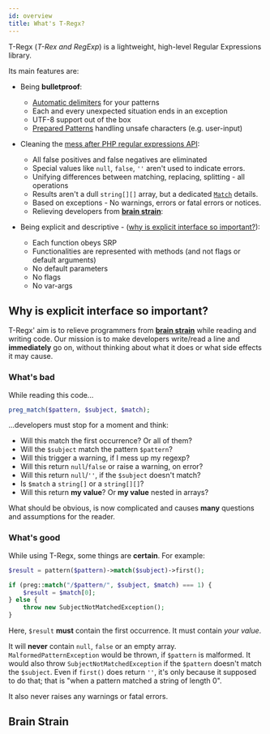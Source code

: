 ```yaml
---
id: overview
title: What's T-Regx?
---
```


T-Regx (*T-Rex and RegExp*) is a lightweight, high-level Regular Expressions library. 

Its main features are:
 - Being **bulletproof**:
   - [Automatic delimiters](delimiters.md) for your patterns
   - Each and every unexpected situation ends in an exception
   - UTF-8 support out of the box
   - [Prepared Patterns](prepared-patterns.md) handling unsafe characters (e.g. user-input)

 - Cleaning the [mess after PHP regular expressions API](whats-the-point.md):
   - All false positives and false negatives are eliminated
   - Special values like `null`, `false`, `''` aren't used to indicate errors.
   - Unifying differences between matching, replacing, splitting - all operations
   - Results aren't a dull `string[][]` array, but a dedicated [`Match`](match-details.md) details.
   - Based on exceptions - No warnings, errors or fatal errors or notices.
   - Relieving developers from [**brain strain**](#brain-strain):

 - Being explicit and descriptive - ([why is explicit interface so important?](#why-is-explicit-interface-so-important)):
   - Each function obeys SRP
   - Functionalities are represented with methods (and not flags or default arguments)
   - No default parameters
   - No flags
   - No var-args

## Why is explicit interface so important?

T-Regx' aim is to relieve programmers from [**brain strain**](overview.md#brain-strain) while reading and writing code. 
Our mission is to make developers write/read a line and **immediately** go on, without thinking about what it does or 
what side effects it may cause.

### What's bad

While reading this code...

```php
preg_match($pattern, $subject, $match);
```

...developers must stop for a moment and think:
 - Will this match the first occurrence? Or all of them?
 - Will the `$subject` match the pattern `$pattern`?
 - Will this trigger a warning, if I mess up my regexp?
 - Will this return `null`/`false` or raise a warning, on error?
 - Will this return `null`/`''`, if the `$subject` doesn't match?
 - Is `$match` a `string[]` or a `string[][]`?
 - Will this return **my value**? Or **my value** nested in arrays?

What should be obvious, is now complicated and causes **many** questions and assumptions for the reader.

### What's good

While using T-Regx, some things are **certain**. For example:

<!--DOCUSAURUS_CODE_TABS-->
<!--T-Regx-->
```php
$result = pattern($pattern)->match($subject)->first();
```
<!--PHP-->
```php
if (preg::match("/$pattern/", $subject, $match) === 1) {
    $result = $match[0];
} else {
    throw new SubjectNotMatchedException();
}
```
<!--END_DOCUSAURUS_CODE_TABS-->
<!--T-Regx:{mock($subject)}-->
<!--T-Regx:{mockPattern($pattern)}-->
<!--T-Regx:{return($result)}-->
<!--PHP:{mock($subject)}-->
<!--PHP:{mockPattern($pattern)}-->
<!--PHP:{return($result)}-->

Here, `$result` **must** contain the first occurrence. It must contain *your value*.

It will **never** contain `null`, `false` or an empty array. `MalformedPatternException` would be thrown, if `$pattern` 
is malformed. It would also throw `SubjectNotMatchedException` if the `$pattern` doesn't match the `$subject`. 
Even if  `first()` does return `''`, it's only because it supposed to do that; that is "when a pattern matched 
a string of length 0".

It also never raises any warnings or fatal errors.

## Brain Strain

